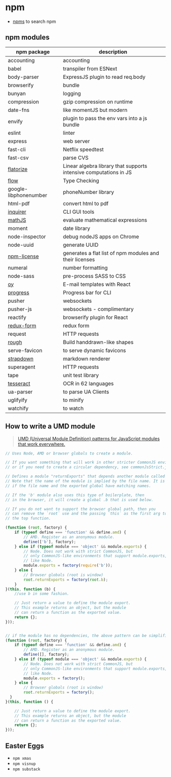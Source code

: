 # npm

- [npms](https://npms.io/) to search npm

## npm modules

npm package | description
----------- | -----------
accounting | accounting
babel | transpiler from ESNext
body-parser | ExpressJS plugin to read req.body
browserify | bundle
bunyan | logging
compression | gzip compression on runtime
date-fns | like momentJS but modern
envify | plugin to pass the env vars into a js bundle
eslint | linter
express | web server
fast-cli | Netflix speedtest
fast-csv | parse CVS
[flatorize](https://github.com/glathoud/flatorize) | Linear algebra library that supports intensive computations in JS
[flow](www.flowtype.org) | Type Checking
google-libphonenumber | phoneNumber library
html-pdf | convert html to pdf
[inquirer](https://github.com/sboudrias/Inquirer.js) | CLI GUI tools
[mathJS](http://mathjs.org/) | evaluate mathematical expressions
moment | date library
node-inspector | debug nodeJS apps on Chrome
node-uuid | generate UUID
[npm-license](https://github.com/AceMetrix/npm-license) | generates a flat list of npm modules and their licenses
numeral | number formatting
node-sass | pre-process SASS to CSS
[oy](https://github.com/revivek/oy) | E-mail templates with React
[progress](https://github.com/visionmedia/node-progress) | Progress bar for CLI
pusher | websockets
pusher-js | websockets - complimentary
reactify | browserify plugin for React
[redux-form](http://redux-form.com/) | redux form
request | HTTP requests
[rough](https://github.com/pshihn/rough) | Build handdrawn-like shapes
serve-favicon | to serve dynamic favicons
[strapdown](http://strapdownjs.com/) | markdown renderer
superagent | HTTP requests
tape | unit test library
[tesseract](https://github.com/naptha/tesseract.js) | OCR in 62 languages
ua-parser | to parse UA Clients
uglifyify | to minify
watchify | to watch


## How to write a UMD module

> [UMD (Universal Module Definition) patterns for JavaScript modules that work everywhere.](https://github.com/umdjs/umd/blob/master/templates/returnExports.js)

```js
// Uses Node, AMD or browser globals to create a module.

// If you want something that will work in other stricter CommonJS environments,
// or if you need to create a circular dependency, see commonJsStrict.js

// Defines a module "returnExports" that depends another module called "b".
// Note that the name of the module is implied by the file name. It is best
// if the file name and the exported global have matching names.

// If the 'b' module also uses this type of boilerplate, then
// in the browser, it will create a global .b that is used below.

// If you do not want to support the browser global path, then you
// can remove the `root` use and the passing `this` as the first arg to
// the top function.

(function (root, factory) {
    if (typeof define === 'function' && define.amd) {
        // AMD. Register as an anonymous module.
        define(['b'], factory);
    } else if (typeof module === 'object' && module.exports) {
        // Node. Does not work with strict CommonJS, but
        // only CommonJS-like environments that support module.exports,
        // like Node.
        module.exports = factory(require('b'));
    } else {
        // Browser globals (root is window)
        root.returnExports = factory(root.b);
    }
}(this, function (b) {
    //use b in some fashion.

    // Just return a value to define the module export.
    // This example returns an object, but the module
    // can return a function as the exported value.
    return {};
}));


// if the module has no dependencies, the above pattern can be simplified to
(function (root, factory) {
    if (typeof define === 'function' && define.amd) {
        // AMD. Register as an anonymous module.
        define([], factory);
    } else if (typeof module === 'object' && module.exports) {
        // Node. Does not work with strict CommonJS, but
        // only CommonJS-like environments that support module.exports,
        // like Node.
        module.exports = factory();
    } else {
        // Browser globals (root is window)
        root.returnExports = factory();
  }
}(this, function () {

    // Just return a value to define the module export.
    // This example returns an object, but the module
    // can return a function as the exported value.
    return {};
}));
```

## Easter Eggs

- `npm xmas`
- `npm visnup`
- `npm substack`